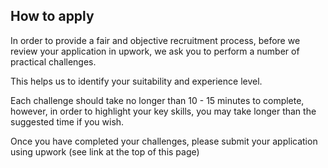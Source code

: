 ## How to apply

In order to provide a fair and objective recruitment process, before we review your application in upwork, we ask you to perform a number of practical challenges.

This helps us to identify your suitability and experience level.

Each challenge should take no longer than 10 - 15 minutes to complete, however, in order to highlight your key skills, you may take longer than the suggested time if you wish.

Once you have completed your challenges, please submit your application using upwork (see link at the top of this page)
